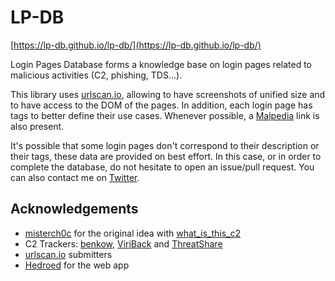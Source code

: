 # LP-DB

[https://lp-db.github.io/lp-db/](https://lp-db.github.io/lp-db/)

Login Pages Database forms a knowledge base on login pages related to malicious activities (C2, phishing, TDS...).

This library uses [urlscan.io](https://urlscan.io/), allowing to have screenshots of unified size and to have access to the DOM of the pages. In addition, each login page has tags to better define their use cases. Whenever possible, a [Malpedia](https://malpedia.caad.fkie.fraunhofer.de/) link is also present.

It's possible that some login pages don't correspond to their description or their tags, these data are provided on best effort. In this case, or in order to complete the database, do not hesitate to open an issue/pull request. You can also contact me on [Twitter](https://twitter.com/DrStache_).

## Acknowledgements

- [misterch0c](https://twitter.com/eatmych0c/) for the original idea with [what_is_this_c2](https://github.com/misterch0c/what_is_this_c2)
- C2 Trackers: [benkow](http://benkow.cc/passwords.php), [ViriBack](http://tracker.viriback.com) and [ThreatShare](https://threatshare.io/malware)
- [urlscan.io](https://urlscan.io/) submitters
- [Hedroed](https://github.com/Hedroed) for the web app
